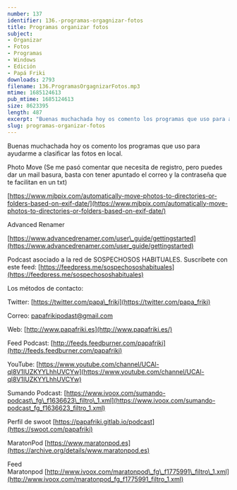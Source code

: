 ```yaml
---
number: 137
identifier: 136.-programas-orgagnizar-fotos
title: Programas organizar fotos
subject:
- Organizar
- Fotos
- Programas
- Windows
- Edición
- Papá Friki
downloads: 2793
filename: 136.ProgramasOrgagnizarFotos.mp3
mtime: 1685124613
pub_mtime: 1685124613
size: 8623395
length: 487
excerpt: "Buenas muchachada hoy os comento los programas que uso para ayudarme a clasificar las fotos en local.  \n\nPhoto Move (Se me pasó comentar que necesita de registro, pero puedes dar un mail basura, basta con tener apuntado el correo y la contraseña que te facilitan en un txt)\n\n[https://www.mjbpix.com/automatically-move-photos-to-directories-or-folders-based-on-exif-date/](https://www.mjbpix.com/automatically-move-photos-to-directories-or-folders-based-on-exif-date/)  \n\nAdvanced Renamer\n\n[https://www.advancedrenamer.com/user\\_guide/gettingstarted](https://www.advancedrenamer.com/user_guide/gettingstarted)"
slug: programas-organizar-fotos
---
```

Buenas muchachada hoy os comento los programas que uso para ayudarme a clasificar las fotos en local.

Photo Move (Se me pasó comentar que necesita de registro, pero puedes dar un mail basura, basta con tener apuntado el correo y la contraseña que te facilitan en un txt)

[https://www.mjbpix.com/automatically-move-photos-to-directories-or-folders-based-on-exif-date/](https://www.mjbpix.com/automatically-move-photos-to-directories-or-folders-based-on-exif-date/)

Advanced Renamer

[https://www.advancedrenamer.com/user\_guide/gettingstarted](https://www.advancedrenamer.com/user_guide/gettingstarted)

Podcast asociado a la red de SOSPECHOSOS HABITUALES. Suscríbete con este feed: [https://feedpress.me/sospechososhabituales](https://feedpress.me/sospechososhabituales)

Los métodos de contacto:

Twitter: [https://twitter.com/papa\_friki](https://twitter.com/papa_friki)

Correo: [papafrikipodast@gmail.com](https://archive.org/details/papafrikipodast@gmail.com)

Web: [http://www.papafriki.es](http://www.papafriki.es/)

Feed Podcast: [http://feeds.feedburner.com/papafriki](http://feeds.feedburner.com/papafriki)

YouTube: [https://www.youtube.com/channel/UCAl-ql8V1IUZKYYLhhUVCYw](https://www.youtube.com/channel/UCAl-ql8V1IUZKYYLhhUVCYw)

Sumando Podcast: [https://www.ivoox.com/sumando-podcast\_fg\_f1636623\_filtro\_1.xml](https://www.ivoox.com/sumando-podcast_fg_f1636623_filtro_1.xml)

Perfil de swoot [https://papafriki.gitlab.io/podcast](https://swoot.com/papafriki)

MaratonPod [https://www.maratonpod.es](https://archive.org/details/www.maratonpod.es)

Feed Maratonpod [http://www.ivoox.com/maratonpod\_fg\_f1775991\_filtro\_1.xml](http://www.ivoox.com/maratonpod_fg_f1775991_filtro_1.xml)